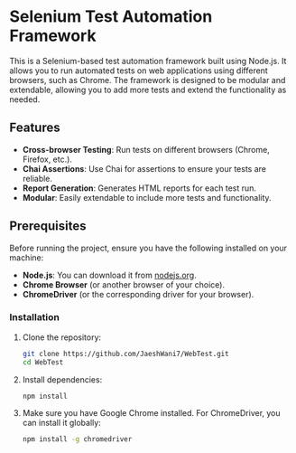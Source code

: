 # Selenium Test Automation Framework

This is a Selenium-based test automation framework built using Node.js. It allows you to run automated tests on web applications using different browsers, such as Chrome. The framework is designed to be modular and extendable, allowing you to add more tests and extend the functionality as needed.

## Features

- **Cross-browser Testing**: Run tests on different browsers (Chrome, Firefox, etc.).
- **Chai Assertions**: Use Chai for assertions to ensure your tests are reliable.
- **Report Generation**: Generates HTML reports for each test run.
- **Modular**: Easily extendable to include more tests and functionality.

## Prerequisites

Before running the project, ensure you have the following installed on your machine:

- **Node.js**: You can download it from [nodejs.org](https://nodejs.org/).
- **Chrome Browser** (or another browser of your choice).
- **ChromeDriver** (or the corresponding driver for your browser).

### Installation

1. Clone the repository:

   ```bash
   git clone https://github.com/JaeshWani7/WebTest.git
   cd WebTest

2. Install dependencies:
  
   ```bash
   npm install
   
3. Make sure you have Google Chrome installed. For ChromeDriver, you can install it globally:

   ```bash
   npm install -g chromedriver

